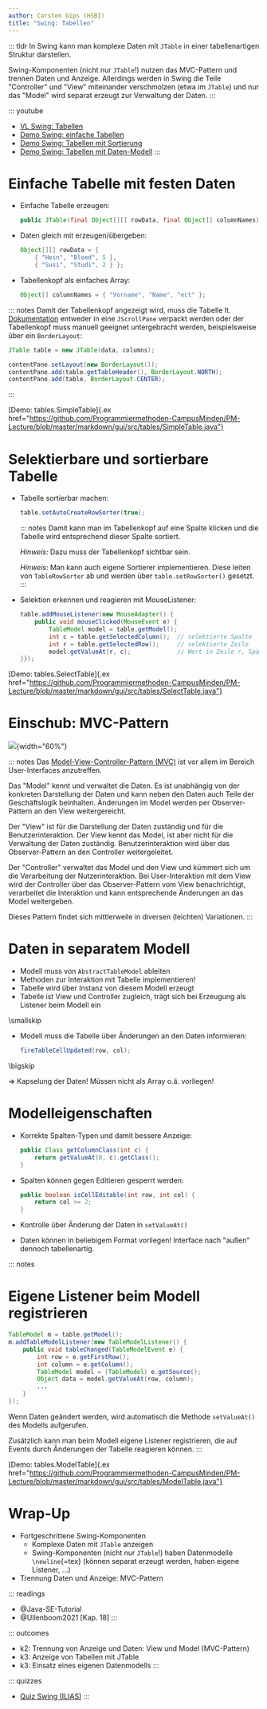 ```yaml
---
author: Carsten Gips (HSBI)
title: "Swing: Tabellen"
---
```


::: tldr
In Swing kann man komplexe Daten mit `JTable` in einer tabellenartigen Struktur darstellen.

Swing-Komponenten (nicht nur `JTable`!) nutzen das MVC-Pattern und trennen Daten und Anzeige. Allerdings werden in Swing
die Teile "Controller" und "View" miteinander verschmolzen (etwa im `JTable`) und nur das "Model" wird separat erzeugt
zur Verwaltung der Daten.
:::

::: youtube
-   [VL Swing: Tabellen](https://youtu.be/_iq_Grvhk90)
-   [Demo Swing: einfache Tabellen](https://youtu.be/27o_A5SDbm0)
-   [Demo Swing: Tabellen mit Sortierung](https://youtu.be/tEB7ZF6cdvM)
-   [Demo Swing: Tabellen mit Daten-Modell](https://youtu.be/cZhXVcRsTLY)
:::

# Einfache Tabelle mit festen Daten

-   Einfache Tabelle erzeugen:

    ``` java
    public JTable(final Object[][] rowData, final Object[] columnNames)
    ```

-   Daten gleich mit erzeugen/übergeben:

    ``` java
    Object[][] rowData = {
        { "Hein", "Bloed", 5 },
        { "Susi", "Studi", 2 } };
    ```

-   Tabellenkopf als einfaches Array:

    ``` java
    Object[] columnNames = { "Vorname", "Name", "ect" };
    ```

::: notes
Damit der Tabellenkopf angezeigt wird, muss die Tabelle lt.
[Dokumentation](https://docs.oracle.com/javase/tutorial/uiswing/components/table.html) entweder in eine `JScrollPane`
verpackt werden oder der Tabellenkopf muss manuell geeignet untergebracht werden, beispielsweise über ein
`BorderLayout`:

``` java
JTable table = new JTable(data, columns);

contentPane.setLayout(new BorderLayout());
contentPane.add(table.getTableHeader(), BorderLayout.NORTH);
contentPane.add(table, BorderLayout.CENTER);
```
:::

[Demo: tables.SimpleTable]{.ex
href="https://github.com/Programmiermethoden-CampusMinden/PM-Lecture/blob/master/markdown/gui/src/tables/SimpleTable.java"}

# Selektierbare und sortierbare Tabelle

-   Tabelle sortierbar machen:

    ``` java
    table.setAutoCreateRowSorter(true);
    ```

    ::: notes
    Damit kann man im Tabellenkopf auf eine Spalte klicken und die Tabelle wird entsprechend dieser Spalte sortiert.

    *Hinweis*: Dazu muss der Tabellenkopf sichtbar sein.

    *Hinweis*: Man kann auch eigene Sortierer implementieren. Diese leiten von `TableRowSorter` ab und werden über
    `table.setRowSorter()` gesetzt.
    :::

-   Selektion erkennen und reagieren mit MouseListener:

    ``` java
    table.addMouseListener(new MouseAdapter() {
        public void mouseClicked(MouseEvent e) {
            TableModel model = table.getModel();
            int c = table.getSelectedColumn();  // selektierte Spalte
            int r = table.getSelectedRow();     // selektierte Zeile
            model.getValueAt(r, c);             // Wert in Zeile r, Spalte c
    }});
    ```

[Demo: tables.SelectTable]{.ex
href="https://github.com/Programmiermethoden-CampusMinden/PM-Lecture/blob/master/markdown/gui/src/tables/SelectTable.java"}

# Einschub: MVC-Pattern

![](images/mvc.png){width="60%"}

::: notes
Das [Model-View-Controller-Pattern (MVC)](https://en.wikipedia.org/wiki/Model%E2%80%93view%E2%80%93controller) ist vor
allem im Bereich User-Interfaces anzutreffen.

Das "Model" kennt und verwaltet die Daten. Es ist unabhängig von der konkreten Darstellung der Daten und kann neben den
Daten auch Teile der Geschäftslogik beinhalten. Änderungen im Model werden per Observer-Pattern an den View
weitergereicht.

Der "View" ist für die Darstellung der Daten zuständig und für die Benutzerinteraktion. Der View kennt das Model, ist
aber nicht für die Verwaltung der Daten zuständig. Benutzerinteraktion wird über das Observer-Pattern an den Controller
weitergeleitet.

Der "Controller" verwaltet das Model und den View und kümmert sich um die Verarbeitung der Nutzerinteraktion. Bei
User-Interaktion mit dem View wird der Controller über das Observer-Pattern vom View benachrichtigt, verarbeitet die
Interaktion und kann entsprechende Änderungen an das Model weitergeben.

Dieses Pattern findet sich mittlerweile in diversen (leichten) Variationen.
:::

# Daten in separatem Modell

-   Modell muss von `AbstractTableModel` ableiten
-   Methoden zur Interaktion mit Tabelle implementieren!
-   Tabelle wird über Instanz von diesem Modell erzeugt
-   Tabelle ist View und Controller zugleich, trägt sich bei Erzeugung als Listener beim Modell ein

\smallskip

-   Modell muss die Tabelle über Änderungen an den Daten informieren:

    ``` java
    fireTableCellUpdated(row, col);
    ```

\bigskip

=\> Kapselung der Daten! Müssen nicht als Array o.ä. vorliegen!

# Modelleigenschaften

-   Korrekte Spalten-Typen und damit bessere Anzeige:

    ``` java
    public Class getColumnClass(int c) {
        return getValueAt(0, c).getClass();
    }
    ```

-   Spalten können gegen Editieren gesperrt werden:

    ``` java
    public boolean isCellEditable(int row, int col) {
        return col >= 2;
    }
    ```

-   Kontrolle über Änderung der Daten in `setValueAt()`

-   Daten können in beliebigem Format vorliegen! Interface nach "außen" dennoch tabellenartig.

::: notes
# Eigene Listener beim Modell registrieren

``` java
TableModel m = table.getModel();
m.addTableModelListener(new TableModelListener() {
    public void tableChanged(TableModelEvent e) {
        int row = e.getFirstRow();
        int column = e.getColumn();
        TableModel model = (TableModel) e.getSource();
        Object data = model.getValueAt(row, column);
        ...
    }
});
```

Wenn Daten geändert werden, wird automatisch die Methode `setValueAt()` des Modells aufgerufen.

Zusätzlich kann man beim Modell eigene Listener registrieren, die auf Events durch Änderungen der Tabelle reagieren
können.
:::

[Demo: tables.ModelTable]{.ex
href="https://github.com/Programmiermethoden-CampusMinden/PM-Lecture/blob/master/markdown/gui/src/tables/ModelTable.java"}

# Wrap-Up

-   Fortgeschrittene Swing-Komponenten
    -   Komplexe Daten mit `JTable` anzeigen
    -   Swing-Komponenten (nicht nur `JTable`!) haben Datenmodelle `\newline`{=tex} (können separat erzeugt werden,
        haben eigene Listener, ...)
-   Trennung Daten und Anzeige: MVC-Pattern

::: readings
-   @Java-SE-Tutorial
-   @Ullenboom2021 [Kap. 18]
:::

::: outcomes
-   k2: Trennung von Anzeige und Daten: View und Model (MVC-Pattern)
-   k3: Anzeige von Tabellen mit JTable
-   k3: Einsatz eines eigenen Datenmodells
:::

::: quizzes
-   [Quiz Swing (ILIAS)](https://www.hsbi.de/elearning/goto.php?target=tst_1106248&client_id=FH-Bielefeld)
:::
